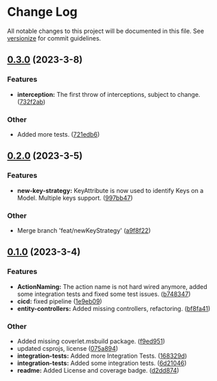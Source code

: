 # Change Log

All notable changes to this project will be documented in this file. See [versionize](https://github.com/versionize/versionize) for commit guidelines.

<a name="0.3.0"></a>
## [0.3.0](https://www.github.com/naice/Jens.AspNetCore.AutoAPI/releases/tag/v0.3.0) (2023-3-8)

### Features

* **interception:** The first throw of interceptions, subject to change. ([732f2ab](https://www.github.com/naice/Jens.AspNetCore.AutoAPI/commit/732f2ab7131411d7db0618ae81f3135ec078861d))

### Other

* Added more tests. ([721edb6](https://www.github.com/naice/Jens.AspNetCore.AutoAPI/commit/721edb6604a85fef79e85578e786057cb3e37797))

<a name="0.2.0"></a>
## [0.2.0](https://www.github.com/naice/Jens.AspNetCore.AutoAPI/releases/tag/v0.2.0) (2023-3-5)

### Features

* **new-key-strategy:** KeyAttribute is now used to identify Keys on a Model. Multiple keys support. ([997bb47](https://www.github.com/naice/Jens.AspNetCore.AutoAPI/commit/997bb477c7e97f56928bc367ca5e0e0f22c936b4))

### Other

* Merge branch 'feat/newKeyStrategy' ([a9f8f22](https://www.github.com/naice/Jens.AspNetCore.AutoAPI/commit/a9f8f22da6d6b7029f18f14a59eae74c0d24c851))

<a name="0.1.0"></a>
## [0.1.0](https://www.github.com/naice/Jens.AspNetCore.AutoAPI/releases/tag/v0.1.0) (2023-3-4)

### Features

* **ActionNaming:** The action name is not hard wired anymore, added some integration tests and fixed some test issues. ([b748347](https://www.github.com/naice/Jens.AspNetCore.AutoAPI/commit/b7483476dc8756780d17942d239622c533c0d75d))
* **cicd:** fixed pipeline ([1e9eb09](https://www.github.com/naice/Jens.AspNetCore.AutoAPI/commit/1e9eb0916167fb9c5d5de8bdcee4db0a16209ddf))
* **entity-controllers:** Added missing controllers, refactoring. ([bf8fa41](https://www.github.com/naice/Jens.AspNetCore.AutoAPI/commit/bf8fa41a1b8bda8eb298cabacf18aecd241eee25))

### Other

* Added missing coverlet.msbuild package. ([f9ed951](https://www.github.com/naice/Jens.AspNetCore.AutoAPI/commit/f9ed951ed66f6eba6e2293f00556d26ea5a3dfbb))
* updated csprojs, license ([075a894](https://www.github.com/naice/Jens.AspNetCore.AutoAPI/commit/075a894da64a48fba6675ba6cf02230c92ca5005))
* **integration-tests:** Added more Integration Tests. ([168329d](https://www.github.com/naice/Jens.AspNetCore.AutoAPI/commit/168329ddc9bf5dead9bada90386670ca16a93f0f))
* **integration-tests:** Added some integration tests. ([6d21046](https://www.github.com/naice/Jens.AspNetCore.AutoAPI/commit/6d21046ecea930af12596ad94bf30326cc08c4fa))
* **readme:** Added License and coverage badge. ([d2dd874](https://www.github.com/naice/Jens.AspNetCore.AutoAPI/commit/d2dd8744e1abb145d972dc20689714e151eae48f))

